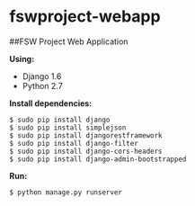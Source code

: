 fswproject-webapp
=================

##FSW Project Web Application

__Using:__<br>
- Django 1.6
- Python 2.7

__Install dependencies:__

	$ sudo pip install django
	$ sudo pip install simplejson
	$ sudo pip install djangorestframework
	$ sudo pip install django-filter
	$ sudo pip install django-cors-headers
	$ sudo pip install django-admin-bootstrapped

__Run:__

	$ python manage.py runserver
